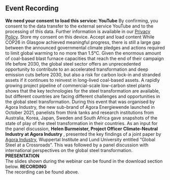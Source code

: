 ##  Event Recording 
**We need your consent to load this service: YouTube**
By confirming, you consent to the data transfer to the external service YouTube and to the processing of this data. Further information is available in our [Privacy Policy](https://www.agora-industry.org/privacy-policy).
Store my consent on this device.
Accept and load content
While COP26 in Glasgow achieved meaningful progress, there is still a large gap between the announced governmental climate pledges and actions required to limit global warming to no more than 1.5°C. Given the enormous amount of coal-based blast furnace capacities that reach the end of their campaign life before 2030, the global steel sector offers an unprecedented opportunity to contribute to an accelerated transformation and deep emission cuts before 2030, but also a risk for carbon lock-in and stranded assets if it continues to reinvest in long-lived coal-based assets. A rapidly growing project pipeline of commercial-scale low-carbon steel plants shows that the key technologies for the steel transformation are available, but different countries are facing different challenges and opportunities in the global steel transformation.
During this event that was organised by Agora Industry, the new sub-brand of Agora Energiewende launched in October 2021, panelists from think tanks and research institutions from Australia, Korea, Japan, Sweden and South Africa gave snapshots of the state of play of the steel transformation in their countries.
As an input for the panel discussion, **Helen Burmeister, Project Officer Climate-Neutral Industry at Agora Industry** , presented the key findings of a joint paper by [Agora Industry](https://www.agora-energiewende.de/en/about-us/agora-industry/), Wuppertal Institute and Lund University entitled “Global Steel at a Crossroads”. This was followed by a panel discussion with international perspectives on the global steel transformation.
**PRESENTATION**  
The slides shown during the webinar can be found in the download section below.
**RECORDING**  
The recording can be found above.